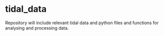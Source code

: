 # tidal_data

Repository will include relevant tidal data and python files and functions for analysing and processing data.

